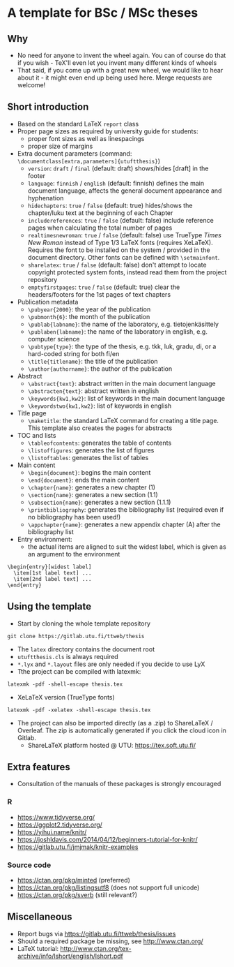 # A template for BSc / MSc theses

## Why
- No need for anyone to invent the wheel again. You can of course do that
if you wish - TeX'll even let you invent many different kinds of wheels
- That said, if you come up with a great new wheel, we would like to hear about 
it - it might even end up being used here. Merge requests are welcome!

## Short introduction

- Based on the standard LaTeX `report` class
- Proper page sizes as required by university guide for students:
  - proper font sizes as well as linespacings
  - proper size of margins
- Extra document parameters (command: `\documentclass[extra,parameters]{utuftthesis}`)
  - `version`: `draft` / `final` (default: draft) shows/hides [draft] in the footer
  - `language`: `finnish` / `english` (default: finnish) defines the main document
    language, affects the general document appearance and hyphenation
  - `hidechapters`: `true` / `false` (default: true) hides/shows the chapter/luku
    text at the beginning of each Chapter
  - `includereferences`: `true` / `false` (default: false) include reference
    pages when calculating the total number of pages
  - `realtimesnewroman`: `true` / `false` (default: false) use TrueType *Times New Roman*
    instead of Type 1/3 LaTeX fonts (requires XeLaTeX). Requires the font to be installed
    on the system / provided in the document directory. Other fonts can
    be defined with `\setmainfont`.
  - `sharelatex`: `true` / `false` (default: false) don't attempt to locate
    copyright protected system fonts, instead read them from the project
    repository
  - `emptyfirstpages`: `true` / `false` (default: true) clear the headers/footers
    for the 1st pages of text chapters
- Publication metadata
  - `\pubyear{2000}`: the year of the publication
  - `\pubmonth{6}`: the month of the publication
  - `\publab{labname}`: the name of the laboratory, e.g. tietojenkäsittely
  - `\publaben{labname}`: the name of the laboratory in english, e.g. computer science
  - `\pubtype{type}`: the type of the thesis, e.g. tkk, luk, gradu, di, or a hard-coded string for both fi/en
  - `\title{titlename}`: the title of the publication
  - `\author{authorname}`: the author of the publication
- Abstract
  - `\abstract{text}`: abstract written in the main document language
  - `\abstracten{text}`: abstract written in english
  - `\keywords{kw1,kw2}`: list of keywords in the main document language
  - `\keywordstwo{kw1,kw2}`: list of keywords in english
- Title page
  - `\maketitle`: the standard LaTeX command for creating a title page. This template
    also creates the pages for abstracts
- TOC and lists
  - `\tableofcontents`: generates the table of contents
  - `\listoffigures`: generates the list of figures
  - `\listoftables`: generates the list of tables
- Main content
  - `\begin{document}`: begins the main content
  - `\end{document}`: ends the main content
  - `\chapter{name}`: generates a new chapter (1)
  - `\section{name}`: generates a new section (1.1)
  - `\subsection{name}`: generates a new section (1.1.1)
  - `\printbibliography`: generates the bibliography list
    (required even if no bibliography has been used!)
  - `\appchapter{name}`:  generates a new appendix chapter (A) after the bibliography list
- Entry environment:
  - the actual items are aligned to suit the widest label, which is
    given as an argument to the environment
```
\begin{entry}[widest label]
  \item[1st label text] ...
  \item[2nd label text] ...
\end{entry}
```

## Using the template

- Start by cloning the whole template repository
```
git clone https://gitlab.utu.fi/ttweb/thesis
```
- The `latex` directory contains the document root
- `utuftthesis.cls` is always required
- `*.lyx` and `*.layout` files are only needed if you decide to use LyX
- Tthe project can be compiled with latexmk:
```
latexmk -pdf -shell-escape thesis.tex
```
- XeLaTeX version (TrueType fonts)
```
latexmk -pdf -xelatex -shell-escape thesis.tex
```
- The project can also be imported directly (as a .zip) to ShareLaTeX / Overleaf.
  The zip is automatically generated if you click the cloud icon in Gitlab.
  * ShareLaTeX platform hosted @ UTU: https://tex.soft.utu.fi/


## Extra features
- Consultation of the manuals of these packages is strongly
encouraged 

### R

- https://www.tidyverse.org/
- https://ggplot2.tidyverse.org/
- https://yihui.name/knitr/
- https://joshldavis.com/2014/04/12/beginners-tutorial-for-knitr/
- https://gitlab.utu.fi/jmjmak/knitr-examples

### Source code

- https://ctan.org/pkg/minted (preferred)
- https://ctan.org/pkg/listingsutf8 (does not support full unicode)
- https://ctan.org/pkg/sverb (still relevant?)
 

## Miscellaneous
- Report bugs via https://gitlab.utu.fi/ttweb/thesis/issues
- Should a required package be missing, see http://www.ctan.org/ 
- LaTeX tutorial: http://www.ctan.org/tex-archive/info/lshort/english/lshort.pdf
